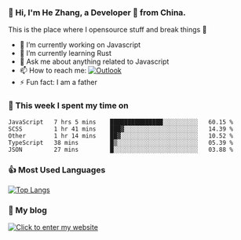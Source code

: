 ### 👋 Hi, I'm He Zhang, a Developer 🚀 from China.

This is the place where I opensource stuff and break things :rofl:

- 🔭  I’m currently working on Javascript
- 🌱  I’m currently learning Rust
- 💬  Ask me about anything related to Javascript
- 📫  How to reach me: [![Outlook](https://img.shields.io/badge/-Outlook-0078D4?style=flat&logo=Microsoft-Outlook&logoColor=white)](mailto:zhanghecool@outlook.com)
- ⚡  Fun fact: I am a father

### 💪 This week I spent my time on 
<!--START_SECTION:waka-->
```text
JavaScript   7 hrs 5 mins    ███████████████░░░░░░░░░░   60.15 % 
SCSS         1 hr 41 mins    ███▓░░░░░░░░░░░░░░░░░░░░░   14.39 % 
Other        1 hr 14 mins    ██▓░░░░░░░░░░░░░░░░░░░░░░   10.52 % 
TypeScript   38 mins         █▒░░░░░░░░░░░░░░░░░░░░░░░   05.39 % 
JSON         27 mins         █░░░░░░░░░░░░░░░░░░░░░░░░   03.88 % 
```
<!--END_SECTION:waka-->

### 👍 Most Used Languages
[![Top Langs](https://github-readme-stats.vercel.app/api/top-langs/?username=zhanghecool&layout=compact)](https://zhanghe.cool)

### 🌈 My blog 
[![Click to enter my website](https://cdn.jsdelivr.net/gh/zhanghecool/assets/images/gif/zhanghecools.gif)](https://zhanghe.cool)
